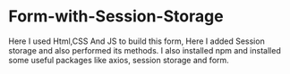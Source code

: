 # Form-with-Session-Storage
Here I used Html,CSS And JS to build this form, Here I added Session storage and also performed its methods. I also installed npm and installed some useful packages like axios, session storage and form.

